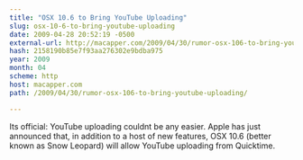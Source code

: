 ```yaml
---
title: "OSX 10.6 to Bring YouTube Uploading"
slug: osx-10-6-to-bring-youtube-uploading
date: 2009-04-28 20:52:19 -0500
external-url: http://macapper.com/2009/04/30/rumor-osx-106-to-bring-youtube-uploading/
hash: 2158190b85e7f93aa276302e9bdba975
year: 2009
month: 04
scheme: http
host: macapper.com
path: /2009/04/30/rumor-osx-106-to-bring-youtube-uploading/

---
```


Its official: YouTube uploading couldnt be any easier. Apple has just announced that, in addition to a host of new features, OSX 10.6 (better known as Snow Leopard) will allow YouTube uploading from Quicktime.
